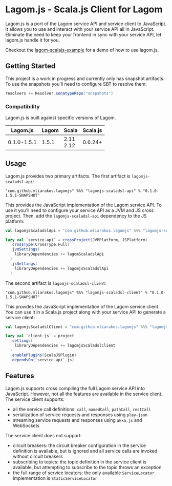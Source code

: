 # Lagom.js - Scala.js Client for Lagom

Lagom.js is a port of the Lagom service API and service client to JavaScript. It allows you to use and interact with your service API all in JavaScript. Eliminate the need to keep your frontend in sync with your service API, let lagom.js handle it for you.

Checkout the [lagom-scalajs-example](https://github.com/mliarakos/lagom-scalajs-example) for a demo of how to use lagom.js.

## Getting Started

This project is a work in progress and currently only has snapshot artifacts. To use the snapshots you'll need to configure SBT to resolve them:

```sbt
resolvers += Resolver.sonatypeRepo("snapshots")
```

### Compatibility

Lagom.js is built against specific versions of Lagom.

| Lagom.js    | Lagom | Scala           | Scala.js |
|-------------|-------|-----------------|----------|
| 0.1.0-1.5.1 | 1.5.1 | 2.11 <br> 2.12  | 0.6.24+  |

## Usage

Lagom.js provides two primary artifacts. The first artifact is `lagomjs-scaladsl-api`:

```
"com.github.mliarakos.lagomjs" %%% "lagomjs-scaladsl-api" % "0.1.0-1.5.1-SNAPSHOT"
```

This provides the JavaScript implementation of the Lagom service API. To use it you'll need to configure your service API
as a JVM and JS cross project. Then, add the `lagomjs-scaladsl-api` dependency to the JS platform: 

```scala
val lagomjsScaladslApi = "com.github.mliarakos.lagomjs" %%% "lagomjs-scaladsl-api" % "0.1.0-1.5.1-SNAPSHOT"

lazy val `service-api` = crossProject(JVMPlatform, JSPlatform)
  .crossType(CrossType.Full)
  .jvmSettings(
    libraryDependencies += lagomScaladslApi
  )
  .jsSettings(
    libraryDependencies += lagomjsScaladslApi
  )
```

The second artifact is `lagomjs-scaladsl-client`:

```
"com.github.mliarakos.lagomjs" %%% "lagomjs-scaladsl-client" % "0.1.0-1.5.1-SNAPSHOT"
```

This provides the JavaScript implementation of the Lagom service client. You can use it in a Scala.js project along with your service API to generate a service client:

```scala
val lagomjsScaladslClient = "com.github.mliarakos.lagomjs" %%% "lagomjs-scaladsl-client" % "0.1.0-1.5.1-SNAPSHOT"

lazy val `client-js` = project
  .settings(
    libraryDependencies += lagomjsScaladslClient
  )
  .enablePlugins(ScalaJSPlugin)
  .dependsOn(`service-api`.js)
```

## Features

Lagom.js supports cross compiling the full Lagom service API into JavaScript. However, not all the features are available in the service client. The service client supports:
- all the service call definitions: `call`, `namedCall`, `pathCall`, `restCall`
- serialization of service requests and responses using `play-json`
- streaming service requests and responses using `akka.js` and WebSockets

The service client does not support:
- circuit breakers: the circuit breaker configuration in the service definition is available, but is ignored and all service calls are invoked without circuit breakers
- subscribing to topics: the topic definition in the service client is available, but attempting to subscribe to the topic throws an exception
- the full range of service locators: the only available `ServiceLocator` implementation is `StaticServiceLocator`
